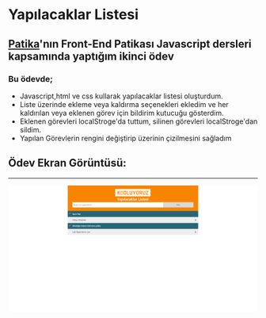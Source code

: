 # Yapılacaklar Listesi

## [Patika](www.patika.dev)'nın Front-End Patikası Javascript dersleri kapsamında yaptığım ikinci ödev

### Bu ödevde;
- Javascript,html ve css kullarak yapılacaklar listesi oluşturdum.
- Liste üzerinde ekleme veya kaldırma seçenekleri ekledim ve her kaldırılan veya eklenen görev için bildirim kutucuğu gösterdim.
- Eklenen görevleri localStroge'da tuttum, silinen görevleri localStroge'dan sildim.
- Yapılan Görevlerin rengini değiştirip üzerinin çizilmesini sağladım


## Ödev Ekran Görüntüsü:
--------------------
![Proje Ekran Görüntüsü](Ads%C4%B1z.png)
